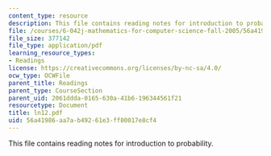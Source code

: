 ```yaml
---
content_type: resource
description: This file contains reading notes for introduction to probability.
file: /courses/6-042j-mathematics-for-computer-science-fall-2005/56a41986aa7ab49261e3ff80017e8cf4_ln12.pdf
file_size: 377142
file_type: application/pdf
learning_resource_types:
- Readings
license: https://creativecommons.org/licenses/by-nc-sa/4.0/
ocw_type: OCWFile
parent_title: Readings
parent_type: CourseSection
parent_uid: 2061ddda-0165-630a-41b6-196344561f21
resourcetype: Document
title: ln12.pdf
uid: 56a41986-aa7a-b492-61e3-ff80017e8cf4
---
```

This file contains reading notes for introduction to probability.